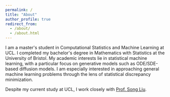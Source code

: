 ```yaml
---
permalink: /
title: "About"
author_profile: true
redirect_from: 
  - /about/
  - /about.html
---
```


I am a master's student in Computational Statistics and Machine Learning at UCL. I completed my bachelor's degree in Mathematics with Statistics at the University of Bristol. My academic interests lie in statistical machine learning, with a particular focus on generative models such as ODE/SDE-based diffusion models. I am especially interested in approaching general machine learning problems through the lens of statistical discrepancy minimization.

Despite my current study at UCL, I work closely with [Prof. Song Liu](https://allmodelsarewrong.net).
